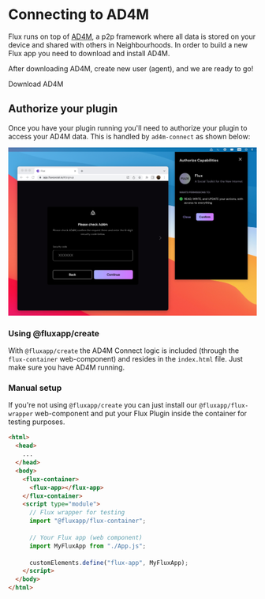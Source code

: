 # Connecting to AD4M

Flux runs on top of [AD4M](https://ad4m.dev), a p2p framework where all data is stored on your device and shared with others in Neighbourhoods. In order to build a new Flux app you need to download and install AD4M.

After downloading AD4M, create new user (agent), and we are ready to go!

<j-button href="https://ad4m.dev/download" variant="primary">Download AD4M</j-button>

## Authorize your plugin

Once you have your plugin running you'll need to authorize your plugin to access your AD4M data. This is handled by `ad4m-connect` as shown below:

![AD4m Launcher](../../assets/ad4m-launcher.jpg)

### Using @fluxapp/create

With `@fluxapp/create` the AD4M Connect logic is included (through the `flux-container` web-component) and resides in the `index.html` file. Just make sure you have AD4M running.

### Manual setup

If you're not using `@fluxapp/create` you can just install our `@fluxapp/flux-wrapper` web-component and put your Flux Plugin inside the container for testing purposes.

```html
<html>
  <head>
    ...
  </head>
  <body>
    <flux-container>
      <flux-app></flux-app>
    </flux-container>
    <script type="module">
      // Flux wrapper for testing
      import "@fluxapp/flux-container";

      // Your Flux app (web component)
      import MyFluxApp from "./App.js";

      customElements.define("flux-app", MyFluxApp);
    </script>
  </body>
</html>
```
